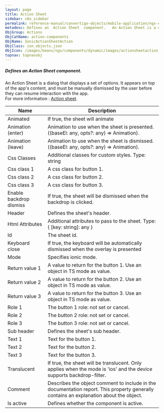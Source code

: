 ```yaml
---
layout: page
title: Action Sheet
sidebar: c8o_sidebar
permalink: reference-manual/convertigo-objects/mobile-application/ngx-components/action-components/action-sheet/
metadesc: Defines an  Action Sheet  component.   An Action Sheet is a dialog that displays a set of options. It appears on top of the app's content, and must be
ObjGroup: Actions
ObjCatName: action-components
ObjName: IonicActionSheetAction
ObjClass: ion_objects.json
ObjIcon: /images/beans/ngx/components/dynamic/images/actionsheetaction_32x32.png
topnav: topnavobj
---
```

##### Defines an <i>Action Sheet</i> component. <br/>

 An Action Sheet is a dialog that displays a set of options. It appears on top of the app's content, and must be manually dismissed by the user before they can resume interaction with the app.<br/>
 For more information : <a href='https://ionicframework.com/docs/api/action-sheet'>Action sheet</a>.

Name | Description 
--- | ---
Animated | If true, the sheet will animate
Animation (enter) | Animation to use when the sheet is presented. ((baseEl: any, opts?: any) => Animation).
Animation (leave) | Animation to use when the sheet is dismissed. ((baseEl: any, opts?: any) => Animation).
Css Classes | Additional classes for custom styles. Type: string | string[]
Css class 1 | A css class for button 1.
Css class 2 | A css class for button 2.
Css class 3 | A css class for button 3.
Enable backdrop dismiss | If true, the sheet will be dismissed when the backdrop is clicked.
Header | Defines the sheet's header.
Html Attributes | Additional attributes to pass to the sheet. Type: { [key: string]: any }
Id | The sheet id.
Keyboard close | If true, the keyboard will be automatically dismissed when the overlay is presented
Mode | Specifies ionic mode.
Return value 1 | A value to return for the button 1. Use an object in TS mode as value.
Return value 2 | A value to return for the button 2. Use an object in TS mode as value.
Return value 3 | A value to return for the button 3. Use an object in TS mode as value.
Role 1 | The button 1 role: not set or cancel.
Role 2 | The button 2 role: not set or cancel.
Role 3 | The button 3 role: not set or cancel.
Sub header | Defines the sheet's sub header.
Text 1 | Text for the button 1.
Text 2 | Text for the button 2.
Text 3 | Text for the button 3.
Translucent | If true, the sheet will be translucent. Only applies when the mode is 'ios' and the device supports backdrop-filter.
Comment | Describes the object comment to include in the documentation report.  This property generally contains an explanation about the object. 
Is active | Defines whether the component is active. 

